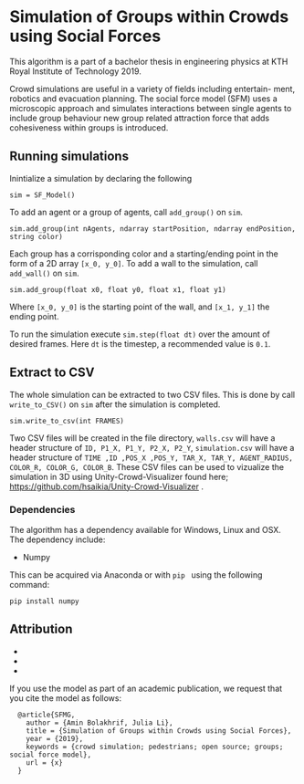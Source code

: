 # Simulation of Groups within Crowds using Social Forces
This algorithm is a part of a bachelor thesis in engineering physics at KTH Royal Institute of Technology 2019. 

Crowd simulations are useful in a variety of fields including entertain-
ment, robotics and evacuation planning. 
The social force model (SFM) uses a microscopic approach and simulates interactions between single
agents to include group behaviour new group related attraction force that adds cohesiveness within groups
is introduced. 

## Running simulations
Inintialize a simulation by declaring the following
```
sim = SF_Model()
```
To add an agent or a group of agents, call `add_group()` on `sim`.
```
sim.add_group(int nAgents, ndarray startPosition, ndarray endPosition, string color)
```
Each group has a corrisponding color and a starting/ending point in the form of a 
2D array `[x_0, y_0]`.
To add a wall to the simulation, call `add_wall()` on `sim`.
```
sim.add_group(float x0, float y0, float x1, float y1)
```
Where `[x_0, y_0]` is the starting point of the wall, and `[x_1, y_1]` the ending point. 

To run the simulation execute `sim.step(float dt)` over the amount of desired frames.
Here `dt` is the timestep, a recommended value is `0.1`.

## Extract to CSV
The whole simulation can be extracted to two CSV files. This is done by call `write_to_CSV()` on `sim`
after the simulation is completed. 
```	
sim.write_to_csv(int FRAMES)
```
Two CSV files will be created in the file directory,  `walls.csv` will have a header structure of
`ID, P1_X, P1_Y, P2_X, P2_Y`, `simulation.csv` will have a header structure of 
`TIME ,ID ,POS_X ,POS_Y, TAR_X, TAR_Y, AGENT_RADIUS, COLOR_R, COLOR_G, COLOR_B`.
These CSV files can be used to vizualize the simulation in 3D using Unity-Crowd-Visualizer
found here; https://github.com/hsaikia/Unity-Crowd-Visualizer .

### Dependencies

The algorithm has a dependency available for Windows, Linux and OSX.
The dependency include:
  - Numpy

This can be acquired via Anaconda or with  `pip ` using the following command:

  `pip install numpy`


   
## Attribution

- 
-
-


If you use the model as part of an academic publication, we request that you cite the model as follows:

```
  @article{SFMG,
	author = {Amin Bolakhrif, Julia Li},
	title = {Simulation of Groups within Crowds using Social Forces},
	year = {2019},
	keywords = {crowd simulation; pedestrians; open source; groups; social force model},
	url = {x}
  }
```
